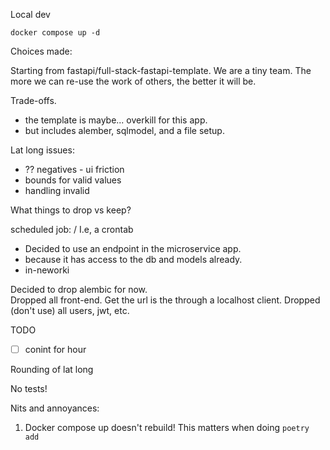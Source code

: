 Local dev

`docker compose up -d` 


Choices made:

Starting from fastapi/full-stack-fastapi-template. 
We are a tiny team.  The more we can re-use the work of others, the better it will be.

Trade-offs.
- the template is maybe... overkill for this app.  
- but includes alember, sqlmodel, and a file setup.

Lat long issues:
- ?? negatives - ui friction
- bounds for valid values
- handling invalid


What things to drop vs keep?


scheduled job: / I.e, a crontab
- Decided to use an endpoint in the microservice app.
- because it has access to the db and models already.
- in-neworki


Decided to drop alembic for now.  
Dropped all front-end.  Get the url is the through a localhost client.
Dropped (don't use) all users, jwt, etc.  

TODO 
- [ ] conint for hour

Rounding of lat long

No tests!


Nits and annoyances:
1.  Docker compose up doesn't rebuild!  This matters when doing `poetry add`
